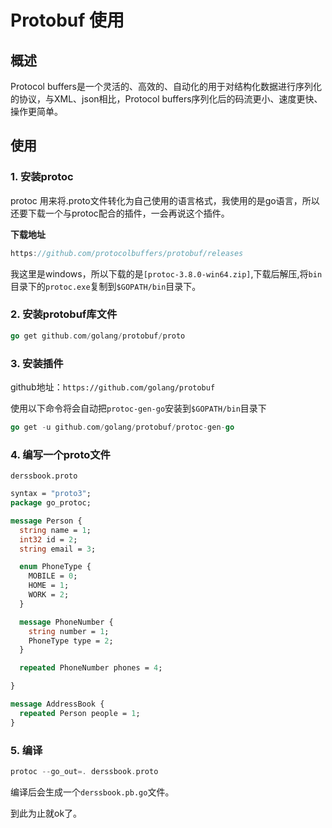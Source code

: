 # Protobuf 使用

## 概述

Protocol buffers是一个灵活的、高效的、自动化的用于对结构化数据进行序列化的协议，与XML、json相比，Protocol buffers序列化后的码流更小、速度更快、操作更简单。

## 使用

### 1. 安装protoc

protoc 用来将.proto文件转化为自己使用的语言格式，我使用的是go语言，所以还要下载一个与protoc配合的插件，一会再说这个插件。

**下载地址**

```go
https://github.com/protocolbuffers/protobuf/releases
```

我这里是windows，所以下载的是`[protoc-3.8.0-win64.zip]`,下载后解压,将`bin`目录下的`protoc.exe`复制到`$GOPATH/bin`目录下。

### 2. 安装protobuf库文件

```go
go get github.com/golang/protobuf/proto
```

### 3. 安装插件

github地址：`https://github.com/golang/protobuf`

使用以下命令将会自动把`protoc-gen-go`安装到`$GOPATH/bin`目录下

```go
go get -u github.com/golang/protobuf/protoc-gen-go
```

### 4. 编写一个proto文件

`derssbook.proto`

```protobuf
syntax = "proto3";
package go_protoc;

message Person {
  string name = 1;
  int32 id = 2;
  string email = 3;

  enum PhoneType {
    MOBILE = 0;
    HOME = 1;
    WORK = 2;
  }

  message PhoneNumber {
    string number = 1;
    PhoneType type = 2;
  }

  repeated PhoneNumber phones = 4;

}

message AddressBook {
  repeated Person people = 1;
}
```

### 5. 编译

```go
protoc --go_out=. derssbook.proto
```

编译后会生成一个`derssbook.pb.go`文件。

到此为止就ok了。

